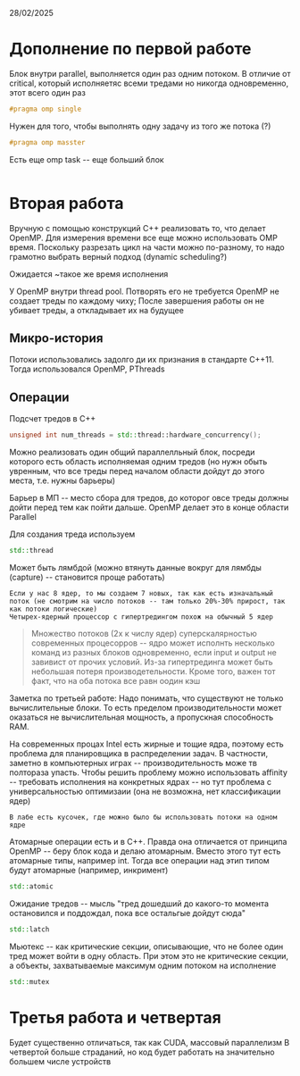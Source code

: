 28/02/2025

# Дополнение по первой работе

Блок внутри parallel, выполняется один раз одним потоком. В отличие от critical, который исполняетяс всеми тредами но никогда одновременно, этот всего один раз

```c++
#pragma omp single
```

Нужен для того, чтобы выполнять одну задачу из того же потока (?)

```c++
#pragma omp masster
```

Есть еще omp task -- еще больший блок

```c++

```

# Вторая работа

Вручную с помощью конструкций C++ реализовать то, что делает OpenMP. Для измерения времени все еще можно использовать OMP время.
Поскольку разрезать цикл на части можно по-разному, то надо грамотно выбрать верный подход (dynamic scheduling?)

Ожидается ~такое же время исполнения

У OpenMP внутри thread pool. Потворять его не требуется
OpenMP не создает треды по каждому чиху;
После завершения работы он не убивает треды, а откладывает их на будущее

## Микро-история

Потоки использовались задолго ди их признания в стандарте C++11. Тогда использовался OpenMP, PThreads

## Операции

Подсчет тредов в C++

```C++
unsigned int num_threads = std::thread::hardware_concurrency();
```

Можно реализовать один общий параллелльный блок, посреди которого есть область исполняемая одним тредов (но нужн обыть увренным, что все треды перед началом области дойдут до этого места, т.е. нужны барьеры)

Барьер в МП -- место сбора для тредов, до которог овсе треды должны дойти перед тем как пойти дальше. OpenMP делает это в конце области Parallel

Для создания треда используем
```C++
std::thread
```
Может быть лямбдой (можно втянуть данные вокруг для лямбды (capture) -- становится проще работать)

    Если у нас 8 ядер, то мы создаем 7 новых, так как есть изначальный поток (не смотрим на число потоков -- там только 20%-30% прирост, так как потоки логические)
    Четырех-ядерный процессор с гипертредингом похож на обычный 5 ядер

> Множество потоков (2x к числу ядер) суперскалярностью современных процесорров -- ядро может исполнть несколько команд из разных блоков одновременно, если input и output не завивист от прочих условий.
> Из-за гипертрединга может быть небольшая потеря производетельности. 
> Кроме того, важен тот факт, что на оба потока все равн оодин кэш


Заметка по третьей работе:
Надо понимать, что существуют не только вычислительные блоки. То есть пределом производительности может оказаться не вычислительная мощность, а пропускная способность RAM.

На современных процах Intel есть жирные и тощие ядра, поэтому есть проблема для планировщика в распределении задач. В частности, заметно в компьютерных играх -- производительность може тв полтораза упасть. Чтобы решить проблему можно использовать affinity -- требовать исполнения на конкретных ядрах -- но тут проблема с универсальностью оптимизаии (она не возможна, нет классификации ядер)

    В лабе есть кусочек, где можно было бы использовать потоки на одном ядре

Атомарные операции есть и в C++. Правда она отличается от принципа OpenMP -- беру блок кода и делаю атомарным. Вместо этого тут есть атомарные типы, например int. Тогда все операции над этип типом будут атомарные (например, инкримент)

```C++
std::atomic
```

Ожидание тредов -- мысль "тред дошедший до какого-то момента остановился и поддождал, пока все остальгые дойдут сюда"
```C++
std::latch
```

Мьютекс -- как критические секции, описывающие, что не более один тред может войти в одну область. При этом это не критические секции, а объекты, захватываемые максимум одним потоком на исполнение

```C++
std::mutex
```

# Третья работа и четвертая 

Будет существенно отличаться, так как CUDA, массовый параллелизм
В четвертой больше страданий, но код будет работать на значительно большем числе устройств
